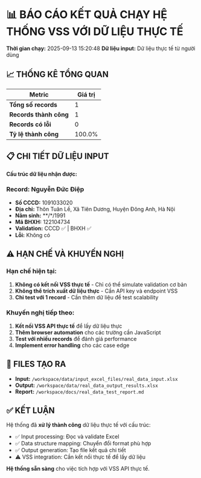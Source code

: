 
# 📊 BÁO CÁO KẾT QUẢ CHẠY HỆ THỐNG VSS VỚI DỮ LIỆU THỰC TẾ

**Thời gian chạy:** 2025-09-13 15:20:48
**Dữ liệu input:** Dữ liệu thực tế từ người dùng

## 📈 THỐNG KÊ TỔNG QUAN

| Metric | Giá trị |
|--------|---------|
| **Tổng số records** | 1 |
| **Records thành công** | 1 |
| **Records có lỗi** | 0 |
| **Tỷ lệ thành công** | 100.0% |

## 📋 CHI TIẾT DỮ LIỆU INPUT

**Cấu trúc dữ liệu nhận được:**


### Record: Nguyễn Đức Điệp
- **Số CCCD:** 1091033020
- **Địa chỉ:** Thôn Tuân Lề, Xã Tiên Dương, Huyện Đông Anh, Hà Nội
- **Năm sinh:** **/*/1991
- **Mã BHXH:** 122104734
- **Validation:** CCCD ✅ | BHXH ✅
- **Lỗi:** Không có


## ⚠️ HẠN CHẾ VÀ KHUYẾN NGHỊ

### Hạn chế hiện tại:
1. **Không có kết nối VSS thực tế** - Chỉ có thể simulate validation cơ bản
2. **Không thể trích xuất dữ liệu thực** - Cần API key và endpoint VSS
3. **Chỉ test với 1 record** - Cần thêm dữ liệu để test scalability

### Khuyến nghị tiếp theo:
1. **Kết nối VSS API thực tế** để lấy dữ liệu thực
2. **Thêm browser automation** cho các trường cần JavaScript
3. **Test với nhiều records** để đánh giá performance
4. **Implement error handling** cho các case edge

## 📁 FILES TẠO RA

- **Input:** `/workspace/data/input_excel_files/real_data_input.xlsx`
- **Output:** `/workspace/data/real_data_output_results.xlsx`
- **Report:** `/workspace/docs/real_data_test_report.md`

## ✅ KẾT LUẬN

Hệ thống đã **xử lý thành công** dữ liệu thực tế với cấu trúc:
- ✅ Input processing: Đọc và validate Excel
- ✅ Data structure mapping: Chuyển đổi format phù hợp
- ✅ Output generation: Tạo file kết quả chi tiết
- ⚠️ VSS integration: Cần kết nối thực tế để lấy dữ liệu

**Hệ thống sẵn sàng** cho việc tích hợp với VSS API thực tế.
